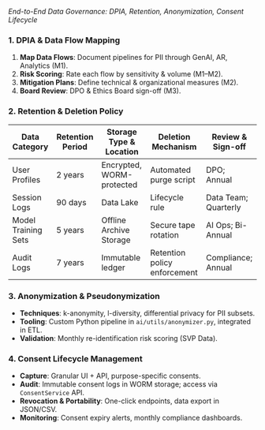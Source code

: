 *End-to-End Data Governance: DPIA, Retention, Anonymization, Consent Lifecycle*

### 1. DPIA & Data Flow Mapping

1. **Map Data Flows**: Document pipelines for PII through GenAI, AR, Analytics (M1).
2. **Risk Scoring**: Rate each flow by sensitivity & volume (M1–M2).
3. **Mitigation Plans**: Define technical & organizational measures (M2).
4. **Board Review**: DPO & Ethics Board sign-off (M3).

### 2. Retention & Deletion Policy

| Data Category       | Retention Period | Storage Type & Location   | Deletion Mechanism           | Review & Sign-off    |
| ------------------- | ---------------- | ------------------------- | ---------------------------- | -------------------- |
| User Profiles       | 2 years          | Encrypted, WORM-protected | Automated purge script       | DPO; Annual          |
| Session Logs        | 90 days          | Data Lake                 | Lifecycle rule               | Data Team; Quarterly |
| Model Training Sets | 5 years          | Offline Archive Storage   | Secure tape rotation         | AI Ops; Bi-Annual    |
| Audit Logs          | 7 years          | Immutable ledger          | Retention policy enforcement | Compliance; Annual   |

### 3. Anonymization & Pseudonymization

* **Techniques**: k-anonymity, l-diversity, differential privacy for PII subsets.
* **Tooling**: Custom Python pipeline in `ai/utils/anonymizer.py`, integrated in ETL.
* **Validation**: Monthly re-identification risk scoring (SVP Data).

### 4. Consent Lifecycle Management

* **Capture**: Granular UI + API, purpose-specific consents.
* **Audit**: Immutable consent logs in WORM storage; access via `ConsentService` API.
* **Revocation & Portability**: One-click endpoints, data export in JSON/CSV.
* **Monitoring**: Consent expiry alerts, monthly compliance dashboards.
